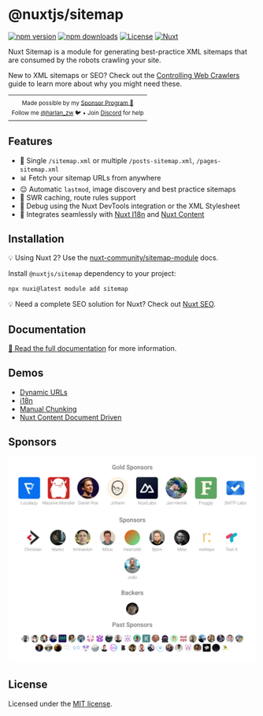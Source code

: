 <h1>@nuxtjs/sitemap</h1>

[![npm version][npm-version-src]][npm-version-href]
[![npm downloads][npm-downloads-src]][npm-downloads-href]
[![License][license-src]][license-href]
[![Nuxt][nuxt-src]][nuxt-href]

Nuxt Sitemap is a module for generating best-practice XML sitemaps that are consumed by the robots crawling your site.

New to XML sitemaps or SEO? Check out the [Controlling Web Crawlers](https://nuxtseo.com/learn/controlling-crawlers) guide to learn more about why you might
need these.

<p align="center">
<table>
<tbody>
<td align="center">
<sub>Made possible by my <a href="https://github.com/sponsors/harlan-zw">Sponsor Program 💖</a><br> Follow me <a href="https://twitter.com/harlan_zw">@harlan_zw</a> 🐦 • Join <a href="https://discord.gg/275MBUBvgP">Discord</a> for help</sub><br>
</td>
</tbody>
</table>
</p>

## Features

- 🌴 Single `/sitemap.xml` or multiple `/posts-sitemap.xml`, `/pages-sitemap.xml`
- 📊 Fetch your sitemap URLs from anywhere
- 😌 Automatic `lastmod`, image discovery and best practice sitemaps
- 🔄 SWR caching, route rules support
- 🎨 Debug using the Nuxt DevTools integration or the XML Stylesheet
- 🤝 Integrates seamlessly with [Nuxt I18n](https://github.com/nuxt-modules/i18n) and [Nuxt Content](https://github.com/nuxt/content)

## Installation

💡 Using Nuxt 2? Use the [nuxt-community/sitemap-module](https://github.com/nuxt-community/sitemap-module) docs.

Install `@nuxtjs/sitemap` dependency to your project:

```bash
npx nuxi@latest module add sitemap
```

💡 Need a complete SEO solution for Nuxt? Check out [Nuxt SEO](https://nuxtseo.com).

## Documentation

[📖 Read the full documentation](https://nuxtseo.com/sitemap) for more information.

## Demos

- [Dynamic URLs](https://stackblitz.com/edit/nuxt-starter-dyraxc?file=server%2Fapi%2F_sitemap-urls.ts)
- [i18n](https://stackblitz.com/edit/nuxt-starter-jwuie4?file=app.vue)
- [Manual Chunking](https://stackblitz.com/edit/nuxt-starter-umyso3?file=nuxt.config.ts)
- [Nuxt Content Document Driven](https://stackblitz.com/edit/nuxt-starter-a5qk3s?file=nuxt.config.ts)

## Sponsors

<p align="center">
  <a href="https://raw.githubusercontent.com/harlan-zw/static/main/sponsors.svg">
    <img src='https://raw.githubusercontent.com/harlan-zw/static/main/sponsors.svg'/>
  </a>
</p>

## License

Licensed under the [MIT license](https://github.com/nuxt-modules/sitemap/blob/main/LICENSE.md).

<!-- Badges -->
[npm-version-src]: https://img.shields.io/npm/v/@nuxtjs/sitemap/latest.svg?style=flat&colorA=18181B&colorB=28CF8D
[npm-version-href]: https://npmjs.com/package/@nuxtjs/sitemap

[npm-downloads-src]: https://img.shields.io/npm/dm/@nuxtjs/sitemap.svg?style=flat&colorA=18181B&colorB=28CF8D
[npm-downloads-href]: https://npmjs.com/package/@nuxtjs/sitemap

[license-src]: https://img.shields.io/github/license/nuxt-modules/sitemap.svg?style=flat&colorA=18181B&colorB=28CF8D
[license-href]: https://github.com/nuxt-modules/sitemap/blob/main/LICENSE.md

[nuxt-src]: https://img.shields.io/badge/Nuxt-18181B?logo=nuxt.js
[nuxt-href]: https://nuxt.com
